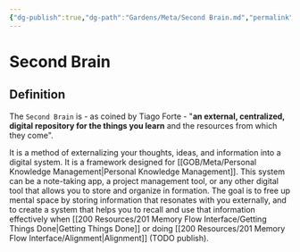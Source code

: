 ```yaml
---
{"dg-publish":true,"dg-path":"Gardens/Meta/Second Brain.md","permalink":"/gardens/meta/second-brain/","tags":["second-brain","pkm","alignment","gtd"],"noteIcon":2,"created":"","updated":""}
---
```


# Second Brain

## Definition

The `Second Brain` is - as coined by Tiago Forte - "**an external, centralized, digital repository for the things you learn** and the resources from which they come". 

It is a method of externalizing your thoughts, ideas, and information into a digital system. It is a framework designed for [[GOB/Meta/Personal Knowledge Management\|Personal Knowledge Management]]. This system can be a note-taking app, a project management tool, or any other digital tool that allows you to store and organize in formation. The goal is to free up mental space by storing information that resonates with you externally, and to create a system that helps you to recall and use that information effectively when [[200 Resources/201 Memory Flow Interface/Getting Things Done\|Getting Things Done]] or doing [[200 Resources/201 Memory Flow Interface/Alignment\|Alignment]] (TODO publish).


